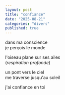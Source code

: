 ```yaml
---
layout: post
title: "confiance"
date: "2025-08-21"
categories: "divers"
published: true
---
```


dans ma conscience  
je perçois le monde  

l'oiseau plane sur ses ailes  
(*respiration profonde*)  

un pont vers le ciel  
me traverse jusqu'au soleil  

j'ai confiance en toi  
